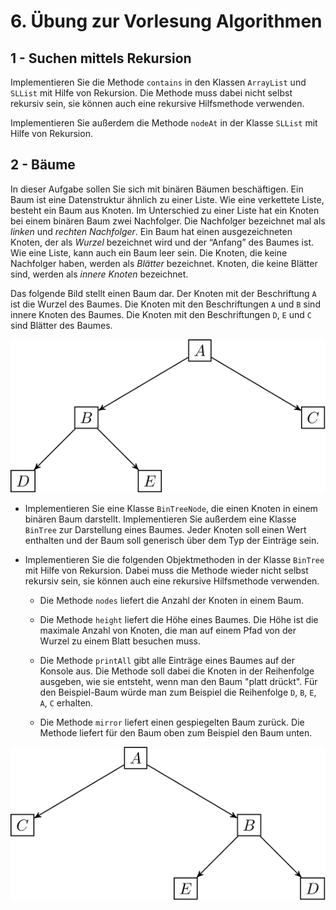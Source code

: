 # 6. Übung zur Vorlesung Algorithmen

## 1 - Suchen mittels Rekursion

Implementieren Sie die Methode `contains` in den Klassen `ArrayList` und `SLList` mit Hilfe von Rekursion. Die Methode muss dabei nicht selbst rekursiv sein, sie können auch eine rekursive Hilfsmethode verwenden.

Implementieren Sie außerdem die Methode `nodeAt` in der Klasse `SLList` mit Hilfe von Rekursion.

## 2 - Bäume

In dieser Aufgabe sollen Sie sich mit binären Bäumen beschäftigen. Ein Baum ist eine Datenstruktur ähnlich zu einer Liste. Wie eine verkettete Liste, besteht ein Baum aus Knoten. Im Unterschied zu einer Liste hat ein Knoten bei einem binären Baum zwei Nachfolger. Die Nachfolger bezeichnet mal als _linken_ und _rechten Nachfolger_. Ein Baum hat einen ausgezeichneten Knoten, der als _Wurzel_ bezeichnet wird und der “Anfang” des Baumes ist. Wie eine Liste, kann auch ein Baum leer sein. Die Knoten, die keine Nachfolger haben, werden als _Blätter_ bezeichnet. Knoten, die keine Blätter sind, werden als _innere Knoten_ bezeichnet.

Das folgende Bild stellt einen Baum dar. Der Knoten mit der Beschriftung `A` ist die Wurzel des Baumes. Die Knoten mit den Beschriftungen `A` und `B` sind innere Knoten des Baumes. Die Knoten mit den Beschriftungen `D`, `E` und `C` sind Blätter des Baumes.

![Ein Beispiel-Baum](images/trees-01.svg)

- Implementieren Sie eine Klasse `BinTreeNode`, die einen Knoten in einem binären Baum darstellt. Implementieren Sie außerdem eine Klasse `BinTree` zur Darstellung eines Baumes. Jeder Knoten soll einen Wert enthalten und der Baum soll generisch über dem Typ der Einträge sein.

- Implementieren Sie die folgenden Objektmethoden in der Klasse `BinTree` mit Hilfe von Rekursion. Dabei muss die Methode wieder nicht selbst rekursiv sein, sie können auch eine rekursive Hilfsmethode verwenden.

  - Die Methode `nodes` liefert die Anzahl der Knoten in einem Baum.

  - Die Methode `height` liefert die Höhe eines Baumes. Die Höhe ist die maximale Anzahl von Knoten, die man auf einem Pfad von der Wurzel zu einem Blatt besuchen muss.

  - Die Methode `printAll` gibt alle Einträge eines Baumes auf der Konsole aus. Die Methode soll dabei die Knoten in der Reihenfolge ausgeben, wie sie entsteht, wenn man den Baum "platt drückt". Für den Beispiel-Baum würde man zum Beispiel die Reihenfolge `D`, `B`, `E`, `A`, `C` erhalten.

  - Die Methode `mirror` liefert einen gespiegelten Baum zurück. Die Methode liefert für den Baum oben zum Beispiel den Baum unten.

![Ergebnis der Methode `mirror`](images/trees-02.svg)
